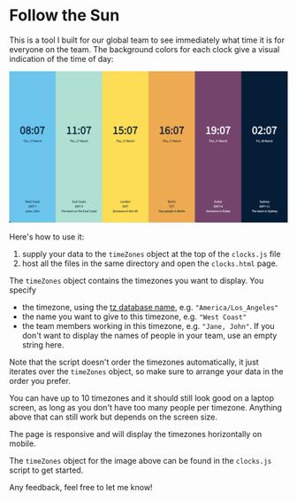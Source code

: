 # Follow the Sun

This is a tool I built for our global team to see immediately what time it is for everyone on the team. The background colors for each clock give a visual indication of the time of day: 

![](clocks.png)

Here's how to use it: 
1. supply your data to the `timeZones` object at the top of the `clocks.js` file
2. host all the files in the same directory and open the `clocks.html` page. 

The `timeZones` object contains the timezones you want to display. You specify
- the timezone, using the [tz database name](https://en.wikipedia.org/wiki/List_of_tz_database_time_zones), e.g. `"America/Los_Angeles"`
- the name you want to give to this timezone, e.g. `"West Coast"`
- the team members working in this timezone, e.g. `"Jane, John"`. If you don't want to display the names of people in your team, use an empty string here. 

Note that the script doesn't order the timezones automatically, it just iterates over the `timeZones` object, so make sure to arrange your data in the order you prefer. 

You can have up to 10 timezones and it should still look good on a laptop screen, as long as you don't have too many people per timezone. Anything above that can still work but depends on the screen size. 

The page is responsive and will display the timezones horizontally on mobile. 

The `timeZones` object for the image above can be found in the `clocks.js` script to get started. 

Any feedback, feel free to let me know! 